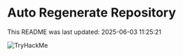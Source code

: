 # Auto Regenerate Repository

This README was last updated: 2025-06-03 11:25:21

 ![TryHackMe](https://tryhackme.com/badge/533634)